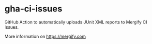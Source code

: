 # gha-ci-issues

GitHub Action to automatically uploads JUnit XML reports to Mergify CI Issues.

More information on https://mergify.com
